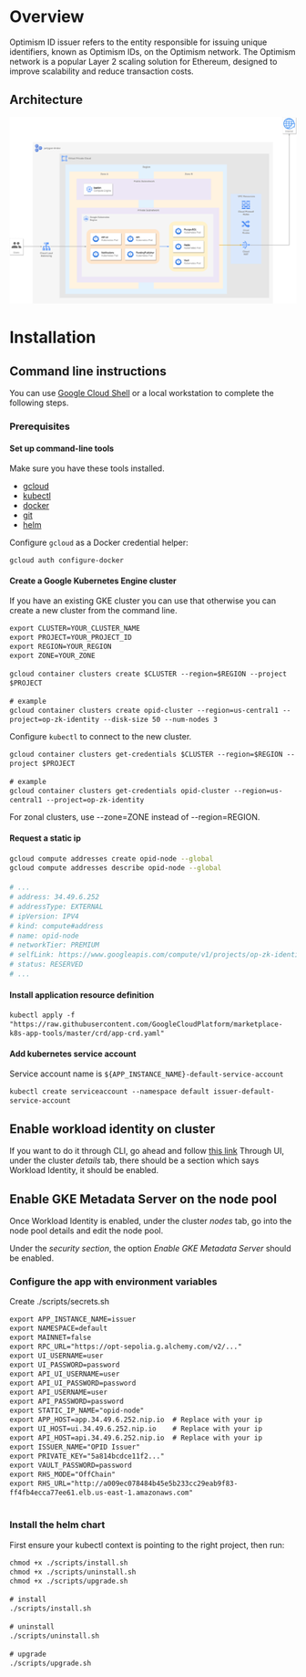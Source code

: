 # Overview

Optimism ID issuer refers to the entity responsible for issuing unique identifiers, known as Optimism IDs, on the Optimism network. The Optimism network is a popular Layer 2 scaling solution for Ethereum, designed to improve scalability and reduce transaction costs.

## Architecture

![Architecture diagram](resources/issuer-k8s-app-architecture.png)

# Installation

## Command line instructions

You can use [Google Cloud Shell](https://cloud.google.com/shell/) or a local
workstation to complete the following steps.


### Prerequisites

#### Set up command-line tools

Make sure you have these tools installed.

- [gcloud](https://cloud.google.com/sdk/gcloud/)
- [kubectl](https://kubernetes.io/docs/reference/kubectl/overview/)
- [docker](https://docs.docker.com/install/)
- [git](https://git-scm.com/book/en/v2/Getting-Started-Installing-Git)
- [helm](https://helm.sh/)

Configure `gcloud` as a Docker credential helper:

```shell
gcloud auth configure-docker
```

#### Create a Google Kubernetes Engine cluster

If you have an existing GKE cluster you can use that otherwise you can create a new cluster from the command line.

```shell
export CLUSTER=YOUR_CLUSTER_NAME
export PROJECT=YOUR_PROJECT_ID
export REGION=YOUR_REGION
export ZONE=YOUR_ZONE

gcloud container clusters create $CLUSTER --region=$REGION --project $PROJECT

# example
gcloud container clusters create opid-cluster --region=us-central1 --project=op-zk-identity --disk-size 50 --num-nodes 3
```

Configure `kubectl` to connect to the new cluster.

```shell
gcloud container clusters get-credentials $CLUSTER --region=$REGION --project $PROJECT

# example
gcloud container clusters get-credentials opid-cluster --region=us-central1 --project=op-zk-identity
```

For zonal clusters, use --zone=ZONE instead of --region=REGION.

#### Request a static ip

```sh
gcloud compute addresses create opid-node --global
gcloud compute addresses describe opid-node --global

# ...
# address: 34.49.6.252
# addressType: EXTERNAL
# ipVersion: IPV4
# kind: compute#address
# name: opid-node
# networkTier: PREMIUM
# selfLink: https://www.googleapis.com/compute/v1/projects/op-zk-identity/global/addresses/opid-node
# status: RESERVED
# ...
```

#### Install application resource definition

```
kubectl apply -f "https://raw.githubusercontent.com/GoogleCloudPlatform/marketplace-k8s-app-tools/master/crd/app-crd.yaml"
```

#### Add kubernetes service account

Service account name is `${APP_INSTANCE_NAME}-default-service-account`

```
kubectl create serviceaccount --namespace default issuer-default-service-account 
```

## Enable workload identity on cluster

If you want to do it through CLI, go ahead and follow [this link](https://cloud.google.com/apigee/docs/hybrid/v1.12/enable-workload-identity-gke)
Through UI, under the cluster *details* tab, there should be a section which says Workload Identity, it should be enabled.

## Enable GKE Metadata Server on the node pool

Once Workload Identity is enabled, under the cluster *nodes* tab, go into the node pool details and edit the node pool.

Under the *security section*, the option *Enable GKE Metadata Server* should be enabled.

### Configure the app with environment variables

Create ./scripts/secrets.sh

```shell
export APP_INSTANCE_NAME=issuer
export NAMESPACE=default
export MAINNET=false
export RPC_URL="https://opt-sepolia.g.alchemy.com/v2/..."
export UI_USERNAME=user
export UI_PASSWORD=password
export API_UI_USERNAME=user
export API_UI_PASSWORD=password
export API_USERNAME=user    
export API_PASSWORD=password
export STATIC_IP_NAME="opid-node"
export APP_HOST=app.34.49.6.252.nip.io  # Replace with your ip
export UI_HOST=ui.34.49.6.252.nip.io    # Replace with your ip
export API_HOST=api.34.49.6.252.nip.io  # Replace with your ip
export ISSUER_NAME="OPID Issuer"
export PRIVATE_KEY="5a814bcdce11f2..."
export VAULT_PASSWORD=password
export RHS_MODE="OffChain"
export RHS_URL="http://a009ec078484b45e5b233cc29eab9f83-ff4fb4ecca77ee61.elb.us-east-1.amazonaws.com"


```

### Install the helm chart

First ensure your kubectl context is pointing to the right project, then run:

```shell
chmod +x ./scripts/install.sh
chmod +x ./scripts/uninstall.sh
chmod +x ./scripts/upgrade.sh

# install
./scripts/install.sh

# uninstall
./scripts/uninstall.sh

# upgrade
./scripts/upgrade.sh
```
